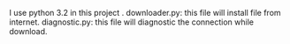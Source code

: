 I use python 3.2 in this project .
downloader.py: this file will install file from internet.
diagnostic.py: this file will diagnostic the connection while download.
